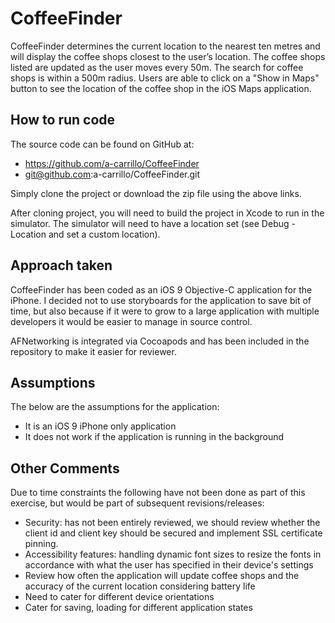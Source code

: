 # CoffeeFinder
CoffeeFinder determines the current location to the nearest ten metres and will display the coffee shops closest to the user’s location. The coffee shops listed are updated as the user moves every 50m. The search for coffee shops is within a 500m radius. Users are able to click on a "Show in Maps" button to see the location of the coffee shop in the iOS Maps application.

## How to run code
The source code can be found on GitHub at: 
- https://github.com/a-carrillo/CoffeeFinder
- git@github.com:a-carrillo/CoffeeFinder.git

Simply clone the project or download the zip file using the above links.

After cloning project, you will need to build the project in Xcode to run in the simulator. The simulator will need to have a location set (see Debug - Location and set a custom location).

## Approach taken
CoffeeFinder has been coded as an iOS 9 Objective-C application for the iPhone.
I decided not to use storyboards for the application to save bit of time, but also because if it were to grow to a large application with multiple developers it would be easier to manage in source control. 

AFNetworking is integrated via Cocoapods and has been included in the repository to make it easier for reviewer.

## Assumptions
The below are the assumptions for the application:
- It is an iOS 9 iPhone only application
- It does not work if the application is running in the background

## Other Comments
Due to time constraints the following have not been done as part of this exercise, but would be part of subsequent revisions/releases:
- Security: has not been entirely reviewed, we should review whether the client id and client key should be secured and implement SSL certificate pinning.
- Accessibility features: handling dynamic font sizes to resize the fonts in accordance with what the user has specified in their device's settings
- Review how often the application will update coffee shops and the accuracy of the current location considering battery life
- Need to cater for different device orientations
- Cater for saving, loading for different application states

